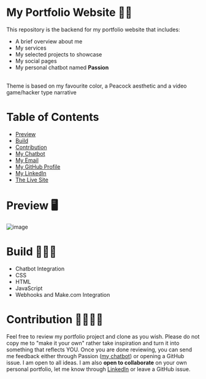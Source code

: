 # My Portfolio Website 🐱‍👤
This repository is the backend for my portfolio website that includes:
<ul>
  <li>A brief overview about me</li>
  <li>My services</li>
  <li>My selected projects to showcase</li>
  <li>My social pages</li>
  <li>My personal chatbot named <b>Passion</b></li>
</ul>
  <br>
  Theme is based on my favourite color, a Peacock aesthetic and a video game/hacker type narrative

# Table of Contents
- [Preview](https://github.com/PassionOverPain/Tinotenda-Mhedziso?tab=readme-ov-file#preview-)
- [Build](https://github.com/PassionOverPain/Tinotenda-Mhedziso?tab=readme-ov-file#build-%EF%B8%8F)
- [Contribution](https://github.com/PassionOverPain/Tinotenda-Mhedziso?tab=readme-ov-file#contribution-)
- [My Chatbot](https://cdn.botpress.cloud/webchat/v2.2/shareable.html?configUrl=https://files.bpcontent.cloud/2024/12/06/17/20241206170532-B1MKLU7F.json)
- [My Email](mailto:tinomhedziso21@gmail.com)
- [My GitHub Profile](https://github.com/PassionOverPain)
- [My LinkedIn](https://www.linkedin.com/in/tinotenda-mhedziso/)
- [The Live Site](https://tinotenda-mhedziso.pages.dev/)

 # Preview 🖥
 ![image](https://github.com/user-attachments/assets/0db51d8a-5676-4967-a256-daeb57e7c042)




# Build 👷🏿‍♂️
<ul>
  <li>Chatbot Integration</li>
  <li>CSS</li>
  <li>HTML</li>
  <li>JavaScript</li>
  <li>Webhooks and Make.com Integration</li>
</ul>

# Contribution 🤝🏿🤝🏼
Feel free to review my portfolio project and clone as you wish.
Please do not copy me to "make it your own" rather take inspiration and turn it into something that reflects YOU.
Once you are done reviewing, you can send me feedback either through Passion (<u>my chatbot</u>) or opening a GitHub issue. I am open to all ideas.
I am  also <b>open to collaborate</b> on your own personal portfolio, let me know through [LinkedIn](https://www.linkedin.com/in/tinotenda-mhedziso/) or leave a GitHub issue.
